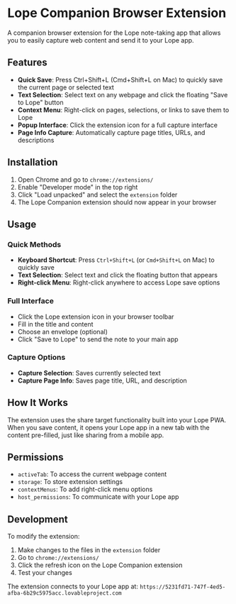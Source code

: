 
# Lope Companion Browser Extension

A companion browser extension for the Lope note-taking app that allows you to easily capture web content and send it to your Lope app.

## Features

- **Quick Save**: Press Ctrl+Shift+L (Cmd+Shift+L on Mac) to quickly save the current page or selected text
- **Text Selection**: Select text on any webpage and click the floating "Save to Lope" button
- **Context Menu**: Right-click on pages, selections, or links to save them to Lope
- **Popup Interface**: Click the extension icon for a full capture interface
- **Page Info Capture**: Automatically capture page titles, URLs, and descriptions

## Installation

1. Open Chrome and go to `chrome://extensions/`
2. Enable "Developer mode" in the top right
3. Click "Load unpacked" and select the `extension` folder
4. The Lope Companion extension should now appear in your browser

## Usage

### Quick Methods
- **Keyboard Shortcut**: Press `Ctrl+Shift+L` (or `Cmd+Shift+L` on Mac) to quickly save
- **Text Selection**: Select text and click the floating button that appears
- **Right-click Menu**: Right-click anywhere to access Lope save options

### Full Interface
- Click the Lope extension icon in your browser toolbar
- Fill in the title and content
- Choose an envelope (optional)
- Click "Save to Lope" to send the note to your main app

### Capture Options
- **Capture Selection**: Saves currently selected text
- **Capture Page Info**: Saves page title, URL, and description

## How It Works

The extension uses the share target functionality built into your Lope PWA. When you save content, it opens your Lope app in a new tab with the content pre-filled, just like sharing from a mobile app.

## Permissions

- `activeTab`: To access the current webpage content
- `storage`: To store extension settings
- `contextMenus`: To add right-click menu options
- `host_permissions`: To communicate with your Lope app

## Development

To modify the extension:

1. Make changes to the files in the `extension` folder
2. Go to `chrome://extensions/`
3. Click the refresh icon on the Lope Companion extension
4. Test your changes

The extension connects to your Lope app at: `https://5231fd71-747f-4ed5-afba-6b29c5975acc.lovableproject.com`
